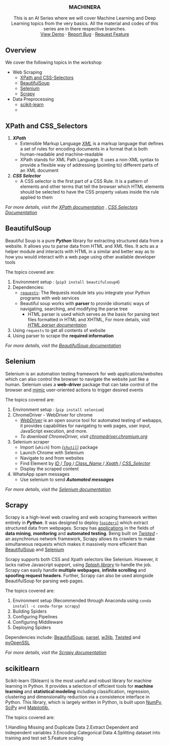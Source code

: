 
<p align="center">
  <h3 align="center">MACHINERA</h3>

  <p align="center">
    This is an AI Series where we will cover Machine Learning and Deep Learning topics from the very basics.
    All the material and codes of this series are in there respective branches.
    <br />
    <a href="https://github.com/ISTE-VESIT-ORG/Machinera-2020">View Demo</a>
    ·
    <a href="https://github.com/ISTE-VESIT-ORG/Machinera-2020/issues">Report Bug</a>
    ·
    <a href="https://github.com/ISTE-VESIT-ORG/Machinera-2020/issues">Request Feature</a>
  </p>
</p>

## Overview

We cover the following topics in the workshop 
* Web Scraping
  * [XPath and CSS-Selectors](#xpath-and-css_selectors)
  * [BeautifulSoup](#beautifulsoup)
  * [Selenium](#selenium)
  * [Scrapy](#scrapy)
* Data Preprocessing
  * [scikit-learn](#scikitlearn) 
  <!--
  change this/add others as needed 
  -Hridesh 
  -->
  * 

## XPath and CSS_Selectors

1. ***XPath***
   - Extensible Markup Language [_XML_](https://www.tutorialspoint.com/xml/xml_documents.htm#:~:text=An%20XML%20document%20is%20a,structure%20or%20a%20mathematical%20equation.) is a markup language that defines a set of rules for encoding documents in a format that is both human-readable and machine-readable
   - XPath stands for XML Path Language. It uses a non-XML syntax to provide a flexible way of addressing (pointing to) different parts of an XML document
2. ***CSS Selector***
   - A CSS selector is the first part of a CSS Rule. It is a pattern of elements and other terms that tell the browser which HTML elements should be selected to have the CSS property values inside the rule applied to them

_For more details, visit the [XPath documentation](https://developer.mozilla.org/en-US/docs/Web/XPath)_ , _[CSS Selectors Documentation](https://developer.mozilla.org/en-US/docs/Web/CSS/CSS_Selectors)_

## BeautifulSoup

Beautiful Soup is a pure ***Python*** library for extracting structured data from a website. It allows you to parse data from HTML and XML files. It acts as a helper module and interacts with HTML in a similar and better way as to how you would interact with a web page using other available developer tools

The topics covered are:

1. Environment setup : (`pip3 install beautifulsoup4`)
2. Dependencies: 
   - [`requests`](https://requests.readthedocs.io/en/master/): The Requests module lets you integrate your Python programs with web services
   - Beautiful soup works with **parser** to provide idiomatic ways of navigating, searching, and modifying the parse tree
      - HTML parser is used which serves as the basis for parsing text files formatted in HTML and XHTML, For more details, visit _[HTML.parser documentaion](https://docs.python.org/3/library/html.parser.html)_
3. Using `requests` to get all contents of website
4. Using parser to scrape the **required information**

_For more details, visit the [BeautifulSoup documentation](https://www.crummy.com/software/BeautifulSoup/bs4/doc/#)_

## Selenium

Selenium is an automation testing framework for web applications/websites which can also control the browser to navigate the website just like a human. Selenium uses a **web-driver** package that can take control of the browser and <ins>mimic</ins> user-oriented actions to trigger desired events

The topics covered are:

1. Environment setup : (`pip install selenium`)
2. ChromeDriver - WebDriver for chrome 
   - _[WebDriver](https://www.selenium.dev/documentation/en/webdriver/)_ is an open source tool for automated testing of webapps, it provides capabilities for navigating to web pages, user input, JavaScript execution, and more.
   - _To download ChromeDriver, visit [chromedriver.chromium.org](https://chromedriver.chromium.org/downloads)_
3. Selenium scraper
   - Import (`which`) from [_(`shutil`)_](https://docs.python.org/3/library/shutil.html) package
   - Launch Chrome with Selenium
   - Navigate to and from websites
   - Find Element by _[ID ](https://developer.mozilla.org/en-US/docs/Web/HTML/Global_attributes/id)_/_[ Tag ](https://developer.mozilla.org/en-US/docs/Web/HTML/Element)_/_[ Class_Name ](https://developer.mozilla.org/en-US/docs/Web/HTML/Global_attributes/class)_/_[ Xpath ](https://developer.mozilla.org/en-US/docs/Web/XPath)_/_[ CSS_Selector ](https://developer.mozilla.org/en-US/docs/Web/CSS/CSS_Selectors)_
   - Display the scraped content
4. WhatsApp spam messages
   - Use selenium to send ***Automated messages***

_For more details, visit the [Selenium documentation](https://www.selenium.dev/documentation/en/)_

## Scrapy

Scrapy is a high-level web crawling and web scraping framework written entirely in ***Python***. It was designed to deploy [(`spiders`)](https://docs.scrapy.org/en/latest/topics/spiders.html) which extract structured data from webpages. Scrapy has <ins>applications</ins> in the fields of **data mining**, **monitoring** and **automated testing**. Being built on _[Twisted](https://docs.twistedmatrix.com/en/twisted-18.9.0/)_ - an asynchronus network framework, Scrapy allows its crawlers to make simultaneous requests which makes it massively more efficient than <ins>BeautifulSoup</ins> and <ins>Selenium</ins>

Scrapy supports both CSS and Xpath selectors like Selenium. However, it lacks native Javascript support, using _[Splash library](https://splash.readthedocs.io/en/stable/)_ to handle the job. Scrapy can easily handle **multiple webpages**, **infinite scrolling** and **spoofing request headers**. Further, Scrapy can also be used alongside BeautifulSoup for parsing web pages.

The topics covered are:

1. Environment setup (Recommended through Anaconda using `conda install -c conda-forge scrapy`)
2. Building Spiders
3. Configuring Pipelines
4. Configuring Middleware
5. Deploying Spiders

Dependencies include: [BeautifulSoup](https://www.crummy.com/software/BeautifulSoup/bs4/doc/#), [parsel](https://pypi.org/project/parsel/), [w3lib](https://pypi.org/project/w3lib/), [Twisted](https://twistedmatrix.com/trac/) and [pyOpenSSL](https://pypi.org/project/pyOpenSSL/)

_For more details, visit the [Scrapy documentation](https://docs.scrapy.org/en/latest/)_

## scikitlearn

Scikit-learn (Sklearn) is the most useful and robust library for machine learning in Python. It provides a selection of efficient tools for **machine learning** and **statistical modeling** including classification, regression, clustering and dimensionality reduction via a consistence interface in Python. This library, which is largely written in Python, is built upon <ins>NumPy</ins>, <ins>SciPy</ins> and <ins>Matplotlib.<ins/>

The topics covered are:

1.Handling Missing and Duplicate Data
2.Extract Dependent and Independent variables
3.Encoding Categorical Data
4.Splitting dataset into training and test set
5.Feature scaling
